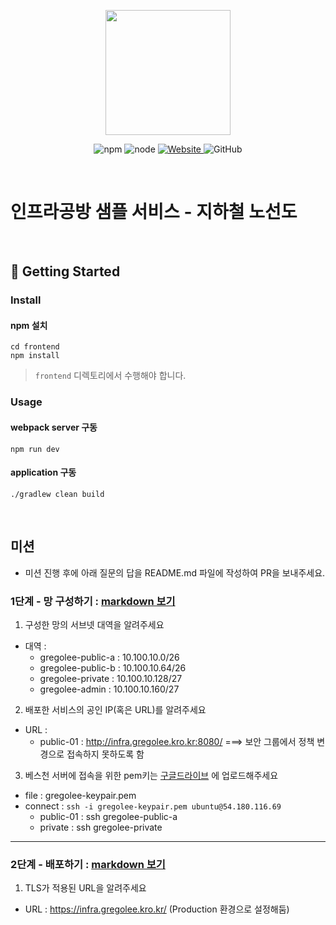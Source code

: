 <p align="center">
    <img width="200px;" src="https://raw.githubusercontent.com/woowacourse/atdd-subway-admin-frontend/master/images/main_logo.png"/>
</p>
<p align="center">
  <img alt="npm" src="https://img.shields.io/badge/npm-%3E%3D%205.5.0-blue">
  <img alt="node" src="https://img.shields.io/badge/node-%3E%3D%209.3.0-blue">
  <a href="https://edu.nextstep.camp/c/R89PYi5H" alt="nextstep atdd">
    <img alt="Website" src="https://img.shields.io/website?url=https%3A%2F%2Fedu.nextstep.camp%2Fc%2FR89PYi5H">
  </a>
  <img alt="GitHub" src="https://img.shields.io/github/license/next-step/atdd-subway-service">
</p>

<br>

# 인프라공방 샘플 서비스 - 지하철 노선도

<br>

## 🚀 Getting Started

### Install
#### npm 설치
```
cd frontend
npm install
```
> `frontend` 디렉토리에서 수행해야 합니다.

### Usage
#### webpack server 구동
```
npm run dev
```
#### application 구동
```
./gradlew clean build
```
<br>

## 미션

* 미션 진행 후에 아래 질문의 답을 README.md 파일에 작성하여 PR을 보내주세요.

### 1단계 - 망 구성하기 : [markdown 보기](./markdown/step01.md)

1. 구성한 망의 서브넷 대역을 알려주세요
- 대역 : 
    - gregolee-public-a : 10.100.10.0/26
    - gregolee-public-b : 10.100.10.64/26
    - gregolee-private : 10.100.10.128/27
    - gregolee-admin : 10.100.10.160/27

2. 배포한 서비스의 공인 IP(혹은 URL)를 알려주세요

- URL : 
    - public-01 : http://infra.gregolee.kro.kr:8080/ ===> 보안 그룹에서 정책 변경으로 접속하지 못하도록 함

3. 베스천 서버에 접속을 위한 pem키는 [구글드라이브](https://drive.google.com/drive/folders/1dZiCUwNeH1LMglp8dyTqqsL1b2yBnzd1?usp=sharing) 에 업로드해주세요

- file : gregolee-keypair.pem
- connect : `ssh -i gregolee-keypair.pem ubuntu@54.180.116.69`
    - public-01 : ssh gregolee-public-a
    - private : ssh gregolee-private

---

### 2단계 - 배포하기 : [markdown 보기](./markdown/step02.md)
1. TLS가 적용된 URL을 알려주세요

- URL : https://infra.gregolee.kro.kr/ (Production 환경으로 설정해둠)
